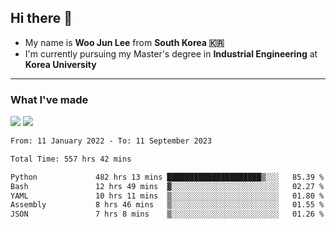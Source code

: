 ## Hi there 👋

- My name is **Woo Jun Lee** from **South Korea 🇰🇷**
- I'm currently pursuing my Master's degree in **Industrial Engineering** at **Korea University**

---

### What I've made

<a href="https://share.streamlit.io/tomtom1103/kuiai_hackathon_2022/main/JL_app.py"><img src="https://img.shields.io/badge/Journey Lee-161B22?style=for-the-badge&logo=streamlit&logoColor=FF4B4B"/></a> <a href="https://jeon-100.github.io/Dangzang/"><img src="https://img.shields.io/badge/당신을 위한 장학금, 당장!-161B22?style=for-the-badge&logo=react&logoColor=#61DAFB"/></a>

<!--START_SECTION:waka-->

```txt
From: 11 January 2022 - To: 11 September 2023

Total Time: 557 hrs 42 mins

Python             482 hrs 13 mins █████████████████████▒░░░   85.39 %
Bash               12 hrs 49 mins  ▓░░░░░░░░░░░░░░░░░░░░░░░░   02.27 %
YAML               10 hrs 11 mins  ▒░░░░░░░░░░░░░░░░░░░░░░░░   01.80 %
Assembly           8 hrs 46 mins   ▒░░░░░░░░░░░░░░░░░░░░░░░░   01.55 %
JSON               7 hrs 8 mins    ▒░░░░░░░░░░░░░░░░░░░░░░░░   01.26 %
```

<!--END_SECTION:waka-->
